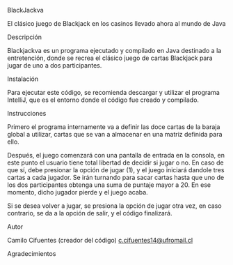BlackJackva

El clásico juego de Blackjack en los casinos llevado ahora al mundo de Java

Descripción

Blackjackva es un programa ejecutado y compilado en Java destinado a la entretención, donde se recrea el clásico juego de cartas Blackjack para jugar de uno a dos participantes.

Instalación

Para ejecutar este código, se recomienda descargar y utilizar el programa IntelliJ, que es el entorno donde el código fue creado y compilado.


Instrucciones

Primero el programa internamente va a definir las doce cartas de la baraja global a utilizar, cartas que se van a almacenar en una matriz definida para ello.

Después, el juego comenzará con una pantalla de entrada en la consola, en este punto el usuario tiene total libertad de decidir si jugar o no. En caso de que sí, debe presionar la opción de jugar (1), y el juego iniciará dandole tres cartas a cada jugador. Se irán turnando para sacar cartas hasta que uno de los dos participantes obtenga una suma de puntaje mayor a 20. En ese momento, dicho jugador pierde y el juego acaba. 

Si se desea volver a jugar, se presiona la opción de jugar otra vez, en caso contrario, se da a la opción de salir, y el código finalizará.

Autor

Camilo Cifuentes (creador del código)
c.cifuentes14@ufromail.cl

Agradecimientos



